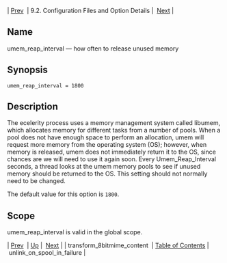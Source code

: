 | [Prev](conf.ref.transform_8bitmime_content)  | 9.2. Configuration Files and Option Details |  [Next](conf.ref.unlink_on_spool_in_failure.php) |

<a name="conf.ref.umem_reap_interval"></a>
## Name

umem_reap_interval — how often to release unused memory

## Synopsis

`umem_reap_interval = 1800`

<a name="idp12329632"></a>
## Description

The ecelerity process uses a memory management system called libumem, which allocates memory for different tasks from a number of pools. When a pool does not have enough space to perform an allocation, umem will request more memory from the operating system (OS); however, when memory is released, umem does not immediately return it to the OS, since chances are we will need to use it again soon. Every Umem_Reap_Interval seconds, a thread looks at the umem memory pools to see if unused memory should be returned to the OS. This setting should not normally need to be changed.

The default value for this option is `1800`.

<a name="idp12332752"></a>
## Scope

umem_reap_interval is valid in the global scope.

| [Prev](conf.ref.transform_8bitmime_content)  | [Up](conf.ref.files.php) |  [Next](conf.ref.unlink_on_spool_in_failure.php) |
| transform_8bitmime_content  | [Table of Contents](index) |  unlink_on_spool_in_failure |
